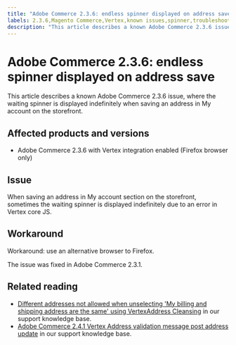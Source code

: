 ```yaml
---
title: "Adobe Commerce 2.3.6: endless spinner displayed on address save"
labels: 2.3.6,Magento Commerce,Vertex,known issues,spinner,troubleshooting,Adobe Commerce
description: "This article describes a known Adobe Commerce 2.3.6 issue, where the waiting spinner is displayed indefinitely when saving an address in My account on the storefront."
---
```


# Adobe Commerce 2.3.6: endless spinner displayed on address save

This article describes a known Adobe Commerce 2.3.6 issue, where the waiting spinner is displayed indefinitely when saving an address in My account on the storefront.

## Affected products and versions

* Adobe Commerce 2.3.6 with Vertex integration enabled (Firefox browser only)

## Issue

When saving an address in My account section on the storefront, sometimes the waiting spinner is displayed indefinitely due to an error in Vertex core JS.

## Workaround

Workaround: use an alternative browser to Firefox.

The issue was fixed in Adobe Commerce 2.3.1.

## Related reading

* [Different addresses not allowed when unselecting 'My billing and shipping address are the same' using VertexAddress Cleansing](https://support.magento.com/hc/en-us/articles/360046998952) in our support knowledge base.
* [Adobe Commerce 2.4.1 Vertex Address validation message post address update](https://support.magento.com/hc/en-us/articles/360050139631) in our support knowledge base. 